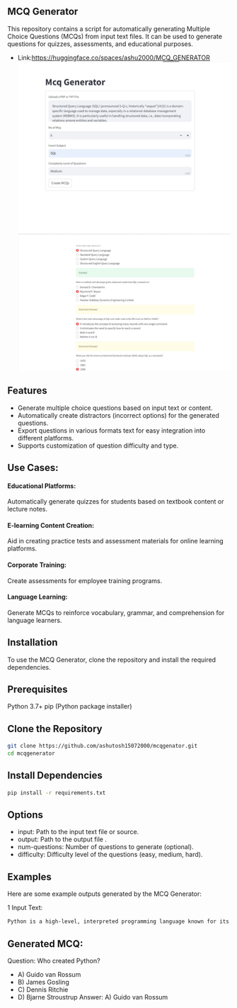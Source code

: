 
## MCQ Generator
This repository contains a script for automatically generating Multiple Choice Questions (MCQs) from input text files. It can be used to generate questions for quizzes, assessments, and educational purposes.


- Link:https://huggingface.co/spaces/ashu2000/MCQ_GENERATOR
![](IMG/main_page.jpg)
![](IMG/MCQ_Result.jpg)


## Features
- Generate multiple choice questions based on input text or content.
- Automatically create distractors (incorrect options) for the generated questions.
- Export questions in various formats text for easy integration into different platforms.
- Supports customization of question difficulty and type.

## Use Cases:
#### Educational Platforms:

Automatically generate quizzes for students based on textbook content or lecture notes.
#### E-learning Content Creation:

Aid in creating practice tests and assessment materials for online learning platforms.
#### Corporate Training:

Create assessments for employee training programs.
#### Language Learning:

Generate MCQs to reinforce vocabulary, grammar, and comprehension for language learners.



## Installation
To use the MCQ Generator, clone the repository and install the required dependencies.

## Prerequisites
Python 3.7+
pip (Python package installer)

## Clone the Repository
```bash
git clone https://github.com/ashutosh15072000/mcqgenator.git
cd mcqgenerator
```
## Install Dependencies
```bash
pip install -r requirements.txt
```
## Options
- input: Path to the input text file or source.
- output: Path to the output file .
- num-questions: Number of questions to generate (optional).
- difficulty: Difficulty level of the questions (easy, medium, hard).

## Examples
Here are some example outputs generated by the MCQ Generator:

1 Input Text:
```bash
Python is a high-level, interpreted programming language known for its easy-to-read syntax and dynamic typing. It was created by Guido van Rossum and first released in 1991.
```
## Generated MCQ:

Question: Who created Python?

- A) Guido van Rossum
- B) James Gosling
- C) Dennis Ritchie
- D) Bjarne Stroustrup
Answer: A) Guido van Rossum
